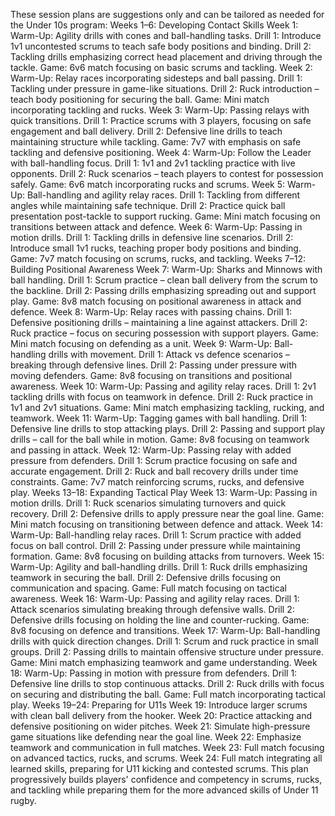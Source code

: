 These session plans are suggestions only and can be tailored as needed for the Under 10s program:
Weeks 1–6: Developing Contact Skills
Week 1:
Warm-Up: Agility drills with cones and ball-handling tasks.
Drill 1: Introduce 1v1 uncontested scrums to teach safe body positions and binding.
Drill 2: Tackling drills emphasizing correct head placement and driving through the tackle.
Game: 6v6 match focusing on basic scrums and tackling.
Week 2:
Warm-Up: Relay races incorporating sidesteps and ball passing.
Drill 1: Tackling under pressure in game-like situations.
Drill 2: Ruck introduction – teach body positioning for securing the ball.
Game: Mini match incorporating tackling and rucks.
Week 3:
Warm-Up: Passing relays with quick transitions.
Drill 1: Practice scrums with 3 players, focusing on safe engagement and ball delivery.
Drill 2: Defensive line drills to teach maintaining structure while tackling.
Game: 7v7 with emphasis on safe tackling and defensive positioning.
Week 4:
Warm-Up: Follow the Leader with ball-handling focus.
Drill 1: 1v1 and 2v1 tackling practice with live opponents.
Drill 2: Ruck scenarios – teach players to contest for possession safely.
Game: 6v6 match incorporating rucks and scrums.
Week 5:
Warm-Up: Ball-handling and agility relay races.
Drill 1: Tackling from different angles while maintaining safe technique.
Drill 2: Practice quick ball presentation post-tackle to support rucking.
Game: Mini match focusing on transitions between attack and defence.
Week 6:
Warm-Up: Passing in motion drills.
Drill 1: Tackling drills in defensive line scenarios.
Drill 2: Introduce small 1v1 rucks, teaching proper body positions and binding.
Game: 7v7 match focusing on scrums, rucks, and tackling.
Weeks 7–12: Building Positional Awareness
Week 7:
Warm-Up: Sharks and Minnows with ball handling.
Drill 1: Scrum practice – clean ball delivery from the scrum to the backline.
Drill 2: Passing drills emphasizing spreading out and support play.
Game: 8v8 match focusing on positional awareness in attack and defence.
Week 8:
Warm-Up: Relay races with passing chains.
Drill 1: Defensive positioning drills – maintaining a line against attackers.
Drill 2: Ruck practice – focus on securing possession with support players.
Game: Mini match focusing on defending as a unit.
Week 9:
Warm-Up: Ball-handling drills with movement.
Drill 1: Attack vs defence scenarios – breaking through defensive lines.
Drill 2: Passing under pressure with moving defenders.
Game: 8v8 focusing on transitions and positional awareness.
Week 10:
Warm-Up: Passing and agility relay races.
Drill 1: 2v1 tackling drills with focus on teamwork in defence.
Drill 2: Ruck practice in 1v1 and 2v1 situations.
Game: Mini match emphasizing tackling, rucking, and teamwork.
Week 11:
Warm-Up: Tagging games with ball handling.
Drill 1: Defensive line drills to stop attacking plays.
Drill 2: Passing and support play drills – call for the ball while in motion.
Game: 8v8 focusing on teamwork and passing in attack.
Week 12:
Warm-Up: Passing relay with added pressure from defenders.
Drill 1: Scrum practice focusing on safe and accurate engagement.
Drill 2: Ruck and ball recovery drills under time constraints.
Game: 7v7 match reinforcing scrums, rucks, and defensive play.
Weeks 13–18: Expanding Tactical Play
Week 13:
Warm-Up: Passing in motion drills.
Drill 1: Ruck scenarios simulating turnovers and quick recovery.
Drill 2: Defensive drills to apply pressure near the goal line.
Game: Mini match focusing on transitioning between defence and attack.
Week 14:
Warm-Up: Ball-handling relay races.
Drill 1: Scrum practice with added focus on ball control.
Drill 2: Passing under pressure while maintaining formation.
Game: 8v8 focusing on building attacks from turnovers.
Week 15:
Warm-Up: Agility and ball-handling drills.
Drill 1: Ruck drills emphasizing teamwork in securing the ball.
Drill 2: Defensive drills focusing on communication and spacing.
Game: Full match focusing on tactical awareness.
Week 16:
Warm-Up: Passing and agility relay races.
Drill 1: Attack scenarios simulating breaking through defensive walls.
Drill 2: Defensive drills focusing on holding the line and counter-rucking.
Game: 8v8 focusing on defence and transitions.
Week 17:
Warm-Up: Ball-handling drills with quick direction changes.
Drill 1: Scrum and ruck practice in small groups.
Drill 2: Passing drills to maintain offensive structure under pressure.
Game: Mini match emphasizing teamwork and game understanding.
Week 18:
Warm-Up: Passing in motion with pressure from defenders.
Drill 1: Defensive line drills to stop continuous attacks.
Drill 2: Ruck drills with focus on securing and distributing the ball.
Game: Full match incorporating tactical play.
Weeks 19–24: Preparing for U11s
Week 19:
Introduce larger scrums with clean ball delivery from the hooker.
Week 20:
Practice attacking and defensive positioning on wider pitches.
Week 21:
Simulate high-pressure game situations like defending near the goal line.
Week 22:
Emphasize teamwork and communication in full matches.
Week 23:
Full match focusing on advanced tactics, rucks, and scrums.
Week 24:
Full match integrating all learned skills, preparing for U11 kicking and contested scrums.
This plan progressively builds players' confidence and competency in scrums, rucks, and tackling while preparing them for the more advanced skills of Under 11 rugby. 